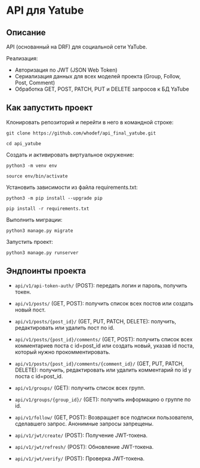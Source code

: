 # API для Yatube

## Описание
API (основанный на DRF) для социальной сети YaTube.

Реализация:

- Авторизация по JWT (JSON Web Token)
- Сериализация данных для всех моделей проекта (Group, Follow, Post, Comment)
- Обработка GET, POST, PATCH, PUT и DELETE запросов к БД YaTube

## Как запустить проект

Клонировать репозиторий и перейти в него в командной строке:

```
git clone https://github.com/whodef/api_final_yatube.git
```

```
cd api_yatube
```

Создать и активировать виртуальное окружение:

```
python3 -m venv env
```

```
source env/bin/activate
```

Установить зависимости из файла requirements.txt:

```
python3 -m pip install --upgrade pip
```

```
pip install -r requirements.txt
```

Выполнить миграции:

```
python3 manage.py migrate
```

Запустить проект:

```
python3 manage.py runserver
```

## Эндпоинты проекта


- `api/v1/api-token-auth/` (POST): передать логин и пароль, получить токен.

- `api/v1/posts/` (GET, POST): получить список всех постов или создать новый пост.

- `api/v1/posts/{post_id}/` (GET, PUT, PATCH, DELETE): получить, редактировать или удалить пост по id.

- `api/v1/posts/{post_id}/comments/` (GET, POST): получить список всех комментариев поста с id=post_id или создать новый, указав id поста, который нужно прокомментировать.

- `api/v1/posts/{post_id}/comments/{comment_id}/` (GET, PUT, PATCH, DELETE): получить, редактировать или удалить комментарий по id у поста с id=post_id.

- `api/v1/groups/` (GET): получить список всех групп.

- `api/v1/groups/{group_id}/` (GET): получить информацию о группе по id.

- `api/v1/follow/` (GET, POST): Возвращает все подписки пользователя, сделавшего запрос. Анонимные запросы запрещены.

- `api/v1/jwt/create/` (POST): Получение JWT-токена.

- `api/v1/jwt/refresh/` (POST): Обновление JWT-токена.

- `api/v1/jwt/verify/` (POST): Проверка JWT-токена.

